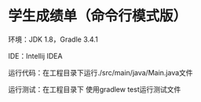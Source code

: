 # 学生成绩单（命令行模式版）

环境：JDK 1.8，Gradle 3.4.1

IDE：Intellij IDEA

运行代码：在工程目录下运行./src/main/java/Main.java文件

运行测试：在工程目录下 使用gradlew test运行测试文件